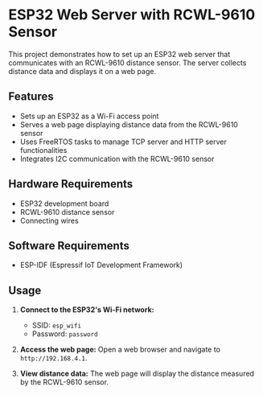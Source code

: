 # ESP32 Web Server with RCWL-9610 Sensor

This project demonstrates how to set up an ESP32 web server that communicates with an RCWL-9610 distance sensor. The server collects distance data and displays it on a web page.

## Features
- Sets up an ESP32 as a Wi-Fi access point
- Serves a web page displaying distance data from the RCWL-9610 sensor
- Uses FreeRTOS tasks to manage TCP server and HTTP server functionalities
- Integrates I2C communication with the RCWL-9610 sensor

## Hardware Requirements
- ESP32 development board
- RCWL-9610 distance sensor
- Connecting wires

## Software Requirements
- ESP-IDF (Espressif IoT Development Framework)

## Usage
1. **Connect to the ESP32's Wi-Fi network:**
   - SSID: `esp_wifi`
   - Password: `password`

2. **Access the web page:**
   Open a web browser and navigate to `http://192.168.4.1`.

3. **View distance data:**
   The web page will display the distance measured by the RCWL-9610 sensor.
